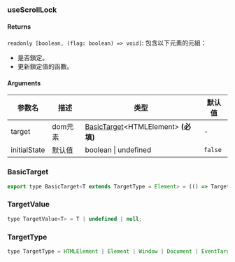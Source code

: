 ### useScrollLock

#### Returns
`readonly [boolean, (flag: boolean) => void]`: 包含以下元素的元組：
- 是否鎖定。
- 更新鎖定值的函數。

#### Arguments
|参数名|描述|类型|默认值|
|---|---|---|---|
|target|dom元素|[BasicTarget](#BasicTarget)&lt;HTMLElement&gt;  **(必填)**|-|
|initialState|默认值|boolean \| undefined |`false`|

### BasicTarget

```js
export type BasicTarget<T extends TargetType = Element> = (() => TargetValue<T>) | TargetValue<T> | MutableRefObject<TargetValue<T>>;
```

### TargetValue

```js
type TargetValue<T> = T | undefined | null;
```

### TargetType

```js
type TargetType = HTMLElement | Element | Window | Document | EventTarget;
```